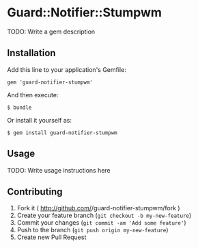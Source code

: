 # Guard::Notifier::Stumpwm

TODO: Write a gem description

## Installation

Add this line to your application's Gemfile:

    gem 'guard-notifier-stumpwm'

And then execute:

    $ bundle

Or install it yourself as:

    $ gem install guard-notifier-stumpwm

## Usage

TODO: Write usage instructions here

## Contributing

1. Fork it ( http://github.com/<my-github-username>/guard-notifier-stumpwm/fork )
2. Create your feature branch (`git checkout -b my-new-feature`)
3. Commit your changes (`git commit -am 'Add some feature'`)
4. Push to the branch (`git push origin my-new-feature`)
5. Create new Pull Request

